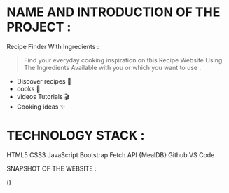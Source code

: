 # NAME AND INTRODUCTION OF THE PROJECT :
Recipe Finder With Ingredients :
> Find your everyday cooking inspiration on this Recipe Website Using The Ingredients Available with you or which you want to use . 

* Discover recipes 🍙
* cooks 🥧
* videos Tutorials 🎬
* Cooking ideas ✨
# TECHNOLOGY STACK :

HTML5
CSS3
JavaScript
Bootstrap
Fetch API {MealDB}
Github
VS Code

SNAPSHOT OF THE WEBSITE :

()
